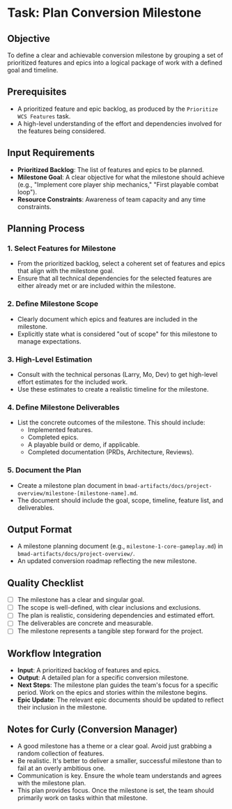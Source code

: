# Task: Plan Conversion Milestone

## Objective
To define a clear and achievable conversion milestone by grouping a set of prioritized features and epics into a logical package of work with a defined goal and timeline.

## Prerequisites
- A prioritized feature and epic backlog, as produced by the `Prioritize WCS Features` task.
- A high-level understanding of the effort and dependencies involved for the features being considered.

## Input Requirements
- **Prioritized Backlog**: The list of features and epics to be planned.
- **Milestone Goal**: A clear objective for what the milestone should achieve (e.g., "Implement core player ship mechanics," "First playable combat loop").
- **Resource Constraints**: Awareness of team capacity and any time constraints.

## Planning Process

### 1. Select Features for Milestone
- From the prioritized backlog, select a coherent set of features and epics that align with the milestone goal.
- Ensure that all technical dependencies for the selected features are either already met or are included within the milestone.

### 2. Define Milestone Scope
- Clearly document which epics and features are included in the milestone.
- Explicitly state what is considered "out of scope" for this milestone to manage expectations.

### 3. High-Level Estimation
- Consult with the technical personas (Larry, Mo, Dev) to get high-level effort estimates for the included work.
- Use these estimates to create a realistic timeline for the milestone.

### 4. Define Milestone Deliverables
- List the concrete outcomes of the milestone. This should include:
    - Implemented features.
    - Completed epics.
    - A playable build or demo, if applicable.
    - Completed documentation (PRDs, Architecture, Reviews).

### 5. Document the Plan
- Create a milestone plan document in `bmad-artifacts/docs/project-overview/milestone-[milestone-name].md`.
- The document should include the goal, scope, timeline, feature list, and deliverables.

## Output Format
- A milestone planning document (e.g., `milestone-1-core-gameplay.md`) in `bmad-artifacts/docs/project-overview/`.
- An updated conversion roadmap reflecting the new milestone.

## Quality Checklist
- [ ] The milestone has a clear and singular goal.
- [ ] The scope is well-defined, with clear inclusions and exclusions.
- [ ] The plan is realistic, considering dependencies and estimated effort.
- [ ] The deliverables are concrete and measurable.
- [ ] The milestone represents a tangible step forward for the project.

## Workflow Integration
- **Input**: A prioritized backlog of features and epics.
- **Output**: A detailed plan for a specific conversion milestone.
- **Next Steps**: The milestone plan guides the team's focus for a specific period. Work on the epics and stories within the milestone begins.
- **Epic Update**: The relevant epic documents should be updated to reflect their inclusion in the milestone.

## Notes for Curly (Conversion Manager)
- A good milestone has a theme or a clear goal. Avoid just grabbing a random collection of features.
- Be realistic. It's better to deliver a smaller, successful milestone than to fail at an overly ambitious one.
- Communication is key. Ensure the whole team understands and agrees with the milestone plan.
- This plan provides focus. Once the milestone is set, the team should primarily work on tasks within that milestone.
